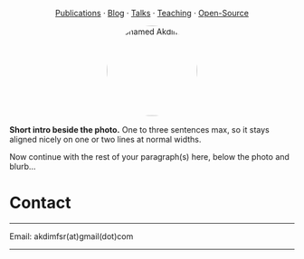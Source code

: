 <p style="text-align:center;">
  <a href="{{ '/publications/' | relative_url }}">Publications</a> ·
  <a href="{{ '/blog/' | relative_url }}">Blog</a> ·
  <a href="{{ '/talks/' | relative_url }}">Talks</a> ·
  <a href="{{ '/teaching/' | relative_url }}">Teaching</a> ·
  <a href="{{ '/projects/' | relative_url }}">Open-Source</a>
</p>

<!-- Photo floats left -->
<img src="{{ '/assets/photo.jpg' | relative_url }}" alt="Mohamed Akdim" width="160" style="border-radius:50%; display:block; margin: 0 auto 1rem;" />

**Short intro beside the photo.** One to three sentences max, so it stays aligned nicely on one or two lines at normal widths.

<!-- Clear the float so everything below starts under the image -->
<div style="clear:both;"></div>

Now continue with the rest of your paragraph(s) here, below the photo and blurb…


# Contact
---
Email: akdimfsr(at)gmail(dot)com

---




